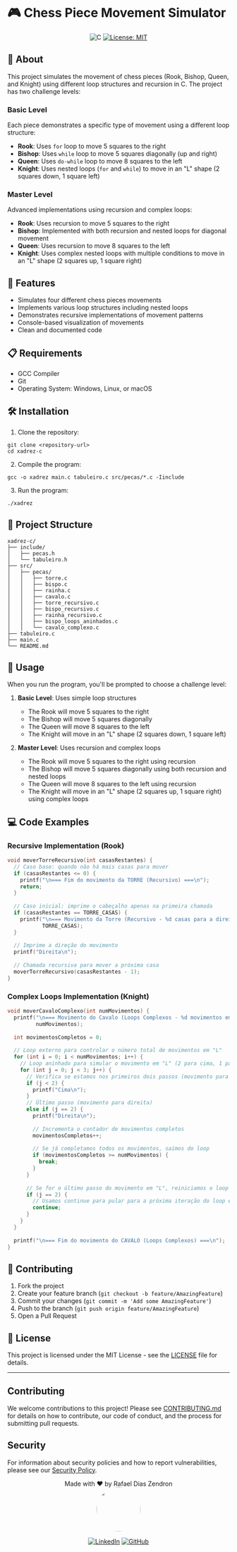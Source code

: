 # 🎮 Chess Piece Movement Simulator

<div align="center">

![C](https://img.shields.io/badge/C-00599C?style=for-the-badge&logo=c&logoColor=white)
[![License: MIT](https://img.shields.io/badge/License-MIT-yellow.svg)](https://opensource.org/licenses/MIT)

</div>

## 📖 About

This project simulates the movement of chess pieces (Rook, Bishop, Queen, and Knight) using different loop structures and recursion in C. The project has two challenge levels:

### Basic Level

Each piece demonstrates a specific type of movement using a different loop structure:

- **Rook**: Uses `for` loop to move 5 squares to the right
- **Bishop**: Uses `while` loop to move 5 squares diagonally (up and right)
- **Queen**: Uses `do-while` loop to move 8 squares to the left
- **Knight**: Uses nested loops (`for` and `while`) to move in an "L" shape (2 squares down, 1 square left)

### Master Level

Advanced implementations using recursion and complex loops:

- **Rook**: Uses recursion to move 5 squares to the right
- **Bishop**: Implemented with both recursion and nested loops for diagonal movement
- **Queen**: Uses recursion to move 8 squares to the left
- **Knight**: Uses complex nested loops with multiple conditions to move in an "L" shape (2 squares up, 1 square right)

## 🚀 Features

- Simulates four different chess pieces movements
- Implements various loop structures including nested loops
- Demonstrates recursive implementations of movement patterns
- Console-based visualization of movements
- Clean and documented code

## 📋 Requirements

- GCC Compiler
- Git
- Operating System: Windows, Linux, or macOS

## 🛠️ Installation

1. Clone the repository:

```
git clone <repository-url>
cd xadrez-c
```

2. Compile the program:

```
gcc -o xadrez main.c tabuleiro.c src/pecas/*.c -Iinclude
```

3. Run the program:

```
./xadrez
```

## 📁 Project Structure

```
xadrez-c/
├── include/
│   ├── pecas.h
│   └── tabuleiro.h
├── src/
│   ├── pecas/
│   │   ├── torre.c
│   │   ├── bispo.c
│   │   ├── rainha.c
│   │   ├── cavalo.c
│   │   ├── torre_recursivo.c
│   │   ├── bispo_recursivo.c
│   │   ├── rainha_recursivo.c
│   │   ├── bispo_loops_aninhados.c
│   │   └── cavalo_complexo.c
├── tabuleiro.c
├── main.c
└── README.md
```

## 🎯 Usage

When you run the program, you'll be prompted to choose a challenge level:

1. **Basic Level**: Uses simple loop structures
   - The Rook will move 5 squares to the right
   - The Bishop will move 5 squares diagonally
   - The Queen will move 8 squares to the left
   - The Knight will move in an "L" shape (2 squares down, 1 square left)

2. **Master Level**: Uses recursion and complex loops
   - The Rook will move 5 squares to the right using recursion
   - The Bishop will move 5 squares diagonally using both recursion and nested loops
   - The Queen will move 8 squares to the left using recursion
   - The Knight will move in an "L" shape (2 squares up, 1 square right) using complex loops

## 💻 Code Examples

### Recursive Implementation (Rook)

```c
void moverTorreRecursivo(int casasRestantes) {
  // Caso base: quando não há mais casas para mover
  if (casasRestantes <= 0) {
    printf("\n=== Fim do movimento da TORRE (Recursivo) ===\n");
    return;
  }
  
  // Caso inicial: imprime o cabeçalho apenas na primeira chamada
  if (casasRestantes == TORRE_CASAS) {
    printf("\n=== Movimento da Torre (Recursivo - %d casas para a direita) ===\n", 
           TORRE_CASAS);
  }
  
  // Imprime a direção do movimento
  printf("Direita\n");
  
  // Chamada recursiva para mover a próxima casa
  moverTorreRecursivo(casasRestantes - 1);
}
```

### Complex Loops Implementation (Knight)

```c
void moverCavaloComplexo(int numMovimentos) {
  printf("\n=== Movimento do Cavalo (Loops Complexos - %d movimentos em \"L\") ===\n", 
         numMovimentos);
  
  int movimentosCompletos = 0;
  
  // Loop externo para controlar o número total de movimentos em "L"
  for (int i = 0; i < numMovimentos; i++) {
    // Loop aninhado para simular o movimento em "L" (2 para cima, 1 para direita)
    for (int j = 0; j < 3; j++) {
      // Verifica se estamos nos primeiros dois passos (movimento para cima)
      if (j < 2) {
        printf("Cima\n");
      } 
      // Último passo (movimento para direita)
      else if (j == 2) {
        printf("Direita\n");
        
        // Incrementa o contador de movimentos completos
        movimentosCompletos++;
        
        // Se já completamos todos os movimentos, saímos do loop
        if (movimentosCompletos >= numMovimentos) {
          break;
        }
      }
      
      // Se for o último passo do movimento em "L", reiniciamos o loop interno
      if (j == 2) {
        // Usamos continue para pular para a próxima iteração do loop externo
        continue;
      }
    }
  }
  
  printf("\n=== Fim do movimento do CAVALO (Loops Complexos) ===\n");
}
```

## 🤝 Contributing

1. Fork the project
2. Create your feature branch (`git checkout -b feature/AmazingFeature`)
3. Commit your changes (`git commit -m 'Add some AmazingFeature'`)
4. Push to the branch (`git push origin feature/AmazingFeature`)
5. Open a Pull Request

## 📝 License

This project is licensed under the MIT License - see the [LICENSE](LICENSE) file for details.

---

## Contributing

We welcome contributions to this project! Please see [CONTRIBUTING.md](CONTRIBUTING.md) for details on how to contribute, our code of conduct, and the process for submitting pull requests.

## Security

For information about security policies and how to report vulnerabilities, please see our [Security Policy](.github/SECURITY.md).
<div align="center">
Made with ❤️ by Rafael Dias Zendron
</div>
<div align="center">
<img src="https://github.com/rafaumeu.png" width="100" height="100" style="border-radius: 50%;">

[![LinkedIn](https://img.shields.io/badge/LinkedIn-0077B5?style=for-the-badge&logo=linkedin&logoColor=white)](https://www.linkedin.com/in/rafael-dias-zendron-528290132/)
[![GitHub](https://img.shields.io/badge/GitHub-100000?style=for-the-badge&logo=github&logoColor=white)](https://github.com/rafaumeu)
</div>
